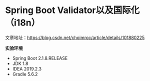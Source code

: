 # Spring Boot Validator以及国际化（i18n）

文章地址：https://blog.csdn.net/choimroc/article/details/101880225

**实验环境**
- Spring Boot 2.1.8.RELEASE
- JDK 1.8
- IDEA 2019.2.3
- Gradle 5.6.2